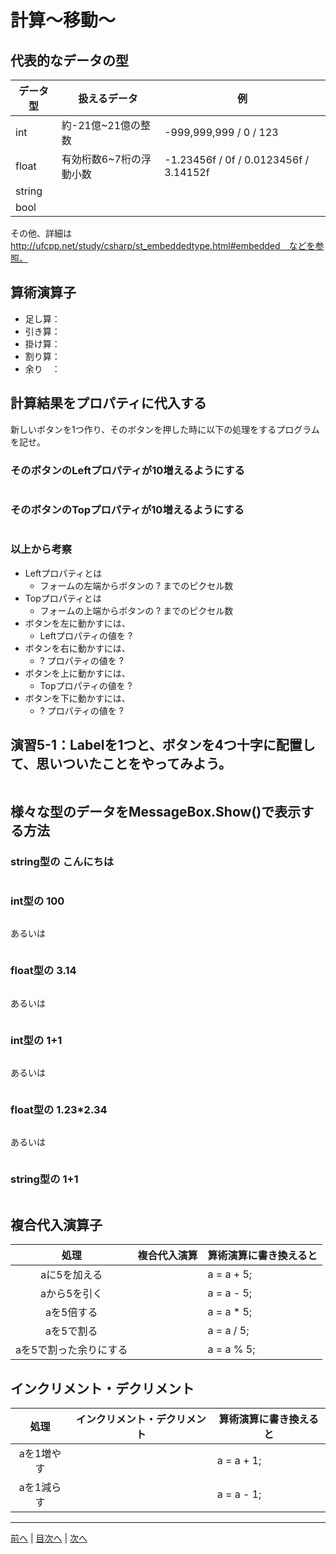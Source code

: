 # 計算～移動～

## 代表的なデータの型

|データ型|扱えるデータ|例|
|-------|-----------|--|
|int    |約-21億~21億の整数  | -999,999,999 / 0 / 123 |
|float  | 有効桁数6~7桁の浮動小数  | -1.23456f / 0f / 0.0123456f / 3.14152f |
|string |           |  |
|bool   |           |  |

その他、詳細は http://ufcpp.net/study/csharp/st_embeddedtype.html#embedded　などを参照。

## 算術演算子

- 足し算：
- 引き算：
- 掛け算：
- 割り算：
- 余り　：

## 計算結果をプロパティに代入する

新しいボタンを1つ作り、そのボタンを押した時に以下の処理をするプログラムを記せ。

### そのボタンのLeftプロパティが10増えるようにする

```cs

```

### そのボタンのTopプロパティが10増えるようにする

```cs

```

### 以上から考察

- Leftプロパティとは
  - フォームの左端からボタンの ? までのピクセル数
- Topプロパティとは
  - フォームの上端からボタンの ? までのピクセル数
- ボタンを左に動かすには、
  - Leftプロパティの値を ?
- ボタンを右に動かすには、
  - ? プロパティの値を ?
- ボタンを上に動かすには、
  - Topプロパティの値を ?
- ボタンを下に動かすには、
  - ? プロパティの値を ?

## 演習5-1：Labelを1つと、ボタンを4つ十字に配置して、思いついたことをやってみよう。

```cs

```

## 様々な型のデータをMessageBox.Show()で表示する方法

### string型の こんにちは

```cs

```

### int型の 100

```cs

```

あるいは

```cs

```

### float型の 3.14

```cs

```

あるいは

```cs

```

### int型の 1+1

```cs

```

あるいは

```cs

```

### float型の 1.23*2.34

```cs

```

あるいは

```cs

```

### string型の 1+1

```cs

```

## 複合代入演算子

|処理                   |複合代入演算|算術演算に書き換えると|
|:---------------------:|:----------|:-----------------|
|aに5を加える           |            |a = a + 5;         |
|aから5を引く           |            |a = a - 5;         |
|aを5倍する             |            |a = a * 5;         |
|aを5で割る             |            |a = a / 5;         |
|aを5で割った余りにする   |            |a = a % 5;         |

## インクリメント・デクリメント

|処理      |インクリメント・デクリメント|算術演算に書き換えると|
|:-------:|--------------------------|----------------------|
|aを1増やす|                         |a = a + 1;            |		
|aを1減らす|	                     |a = a - 1;            |

---

[前へ](04.md) | [目次へ](README.md#%E7%9B%AE%E6%AC%A1) | [次へ](06.md)
